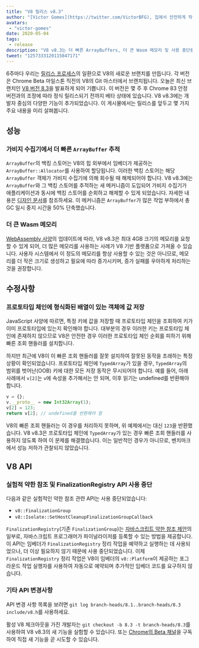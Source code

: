```yaml
---
title: "V8 릴리스 v8.3"
author: "[Victor Gomes](https://twitter.com/VictorBFG), 집에서 안전하게 작업 중"
avatars: 
 - "victor-gomes"
date: 2020-05-04
tags: 
 - release
description: "V8 v8.3는 더 빠른 ArrayBuffers, 더 큰 Wasm 메모리 및 사용 중단된 API를 제공합니다."
tweet: "1257333120115847171"
---
```


6주마다 우리는 [릴리스 프로세스](https://v8.dev/docs/release-process)의 일환으로 V8의 새로운 브랜치를 만듭니다. 각 버전은 Chrome Beta 마일스톤 직전의 V8의 Git 마스터에서 브랜치됩니다. 오늘은 최신 브랜치인 [V8 버전 8.3](https://chromium.googlesource.com/v8/v8.git/+log/branch-heads/8.3)을 발표하게 되어 기쁩니다. 이 버전은 몇 주 후 Chrome 83 안정 버전과의 조정에 따라 정식 릴리스되기 전까지 베타 상태에 있습니다. V8 v8.3에는 개발자 중심의 다양한 기능이 추가되었습니다. 이 게시물에서는 릴리스를 앞두고 몇 가지 주요 내용을 미리 살펴봅니다.

<!--truncate-->
## 성능

### 가비지 수집기에서 더 빠른 `ArrayBuffer` 추적

`ArrayBuffer`의 백킹 스토어는 V8의 힙 외부에서 임베더가 제공하는 `ArrayBuffer::Allocator`를 사용하여 할당됩니다. 이러한 백킹 스토어는 해당 `ArrayBuffer` 객체가 가비지 수집기에 의해 회수될 때 해제되어야 합니다. V8 v8.3에는 `ArrayBuffer`와 그 백킹 스토어를 추적하는 새 메커니즘이 도입되어 가비지 수집기가 애플리케이션과 동시에 백킹 스토어를 순회하고 해제할 수 있게 되었습니다. 자세한 내용은 [디자인 문서](https://docs.google.com/document/d/1-ZrLdlFX1nXT3z-FAgLbKal1gI8Auiaya_My-a0UJ28/edit#heading=h.gfz6mi5p212e)를 참조하세요. 이 메커니즘은 `ArrayBuffer`가 많은 작업 부하에서 총 GC 일시 중지 시간을 50% 단축했습니다.

### 더 큰 Wasm 메모리

[WebAssembly 사양](https://webassembly.github.io/spec/js-api/index.html#limits)의 업데이트에 따라, V8 v8.3은 최대 4GB 크기의 메모리를 요청할 수 있게 되어, 더 많은 메모리를 사용하는 사례가 V8 기반 플랫폼으로 가져올 수 있습니다. 사용자 시스템에서 이 정도의 메모리를 항상 사용할 수 있는 것은 아니므로, 메모리를 더 작은 크기로 생성하고 필요에 따라 증가시키며, 증가 실패를 우아하게 처리하는 것을 권장합니다.

## 수정사항

### 프로토타입 체인에 형식화된 배열이 있는 객체에 값 저장

JavaScript 사양에 따르면, 특정 키에 값을 저장할 때 프로토타입 체인을 조회하여 키가 이미 프로토타입에 있는지 확인해야 합니다. 대부분의 경우 이러한 키는 프로토타입 체인에 존재하지 않으므로 V8은 안전한 경우 이러한 프로토타입 체인 순회를 피하기 위해 빠른 조회 핸들러를 설치합니다.

하지만 최근에 V8이 이 빠른 조회 핸들러를 잘못 설치하여 잘못된 동작을 초래하는 특정 상황이 확인되었습니다. 프로토타입 체인에 `TypedArray`가 있을 경우, `TypedArray`의 범위를 벗어난(OOB) 키에 대한 모든 저장 동작은 무시되어야 합니다. 예를 들어, 아래 사례에서 `v[2]`는 `v`에 속성을 추가해서는 안 되며, 이후 읽기는 undefined를 반환해야 합니다.

```js
v = {};
v.__proto__ = new Int32Array(1);
v[2] = 123;
return v[2]; // undefined를 반환해야 함
```

V8의 빠른 조회 핸들러는 이 경우를 처리하지 못하며, 위 예제에서는 대신 `123`을 반환했습니다. V8 v8.3은 프로토타입 체인에 `TypedArray`가 있는 경우 빠른 조회 핸들러를 사용하지 않도록 하여 이 문제를 해결했습니다. 이는 일반적인 경우가 아니므로, 벤치마크에서 성능 저하가 관찰되지 않았습니다.

## V8 API

### 실험적 약한 참조 및 FinalizationRegistry API 사용 중단

다음과 같은 실험적인 약한 참조 관련 API는 사용 중단되었습니다:

- `v8::FinalizationGroup`
- `v8::Isolate::SetHostCleanupFinalizationGroupCallback`

`FinalizationRegistry`(기존 `FinalizationGroup`)는 [자바스크립트 약한 참조 제안](https://v8.dev/features/weak-references)의 일부로, 자바스크립트 프로그래머가 파이널라이저를 등록할 수 있는 방법을 제공합니다. 이 API는 임베더가 `FinalizationRegistry` 정리 작업을 예약하고 실행하는 데 사용되었으나, 더 이상 필요하지 않기 때문에 사용 중단되었습니다. 이제 `FinalizationRegistry` 정리 작업은 V8이 임베더의 `v8::Platform`이 제공하는 포그라운드 작업 실행자를 사용하여 자동으로 예약되며 추가적인 임베더 코드를 요구하지 않습니다.

### 기타 API 변경사항

API 변경 사항 목록을 보려면 `git log branch-heads/8.1..branch-heads/8.3 include/v8.h`를 사용하세요.

활성 V8 체크아웃을 가진 개발자는 `git checkout -b 8.3 -t branch-heads/8.3`를 사용하여 V8 v8.3의 새 기능을 실험할 수 있습니다. 또는 [Chrome의 Beta 채널](https://www.google.com/chrome/browser/beta.html)을 구독하여 직접 새 기능을 곧 시도할 수 있습니다.
